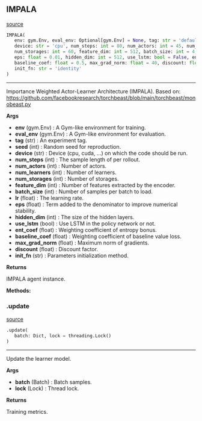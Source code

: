 #


## IMPALA
[source](https://github.com/RLE-Foundation/rllte/blob/main/rllte/agent/impala.py/#L111)
```python 
IMPALA(
   env: gym.Env, eval_env: Optional[gym.Env] = None, tag: str = 'default', seed: int = 1,
   device: str = 'cpu', num_steps: int = 80, num_actors: int = 45, num_learners: int = 4,
   num_storages: int = 60, feature_dim: int = 512, batch_size: int = 4, lr: float = 0.0004,
   eps: float = 0.01, hidden_dim: int = 512, use_lstm: bool = False, ent_coef: float = 0.01,
   baseline_coef: float = 0.5, max_grad_norm: float = 40, discount: float = 0.99,
   init_fn: str = 'identity'
)
```


---
Importance Weighted Actor-Learner Architecture (IMPALA).
Based on: https://github.com/facebookresearch/torchbeast/blob/main/torchbeast/monobeast.py


**Args**

* **env** (gym.Env) : A Gym-like environment for training.
* **eval_env** (gym.Env) : A Gym-like environment for evaluation.
* **tag** (str) : An experiment tag.
* **seed** (int) : Random seed for reproduction.
* **device** (str) : Device (cpu, cuda, ...) on which the code should be run.
* **num_steps** (int) : The sample length of per rollout.
* **num_actors** (int) : Number of actors.
* **num_learners** (int) : Number of learners.
* **num_storages** (int) : Number of storages.
* **feature_dim** (int) : Number of features extracted by the encoder.
* **batch_size** (int) : Number of samples per batch to load.
* **lr** (float) : The learning rate.
* **eps** (float) : Term added to the denominator to improve numerical stability.
* **hidden_dim** (int) : The size of the hidden layers.
* **use_lstm** (bool) : Use LSTM in the policy network or not.
* **ent_coef** (float) : Weighting coefficient of entropy bonus.
* **baseline_coef** (float) : Weighting coefficient of baseline value loss.
* **max_grad_norm** (float) : Maximum norm of gradients.
* **discount** (float) : Discount factor.
* **init_fn** (str) : Parameters initialization method.



**Returns**

IMPALA agent instance.


**Methods:**


### .update
[source](https://github.com/RLE-Foundation/rllte/blob/main/rllte/agent/impala.py/#L228)
```python
.update(
   batch: Dict, lock = threading.Lock()
)
```

---
Update the learner model.


**Args**

* **batch** (Batch) : Batch samples.
* **lock** (Lock) : Thread lock.


**Returns**

Training metrics.
